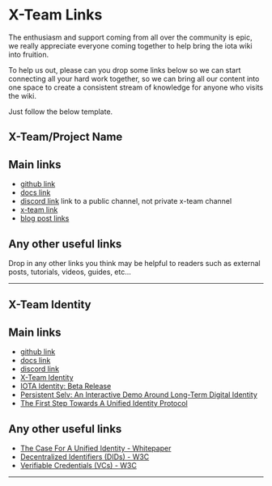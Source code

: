 # X-Team Links
The enthusiasm and support coming from all over the community is epic, we really appreciate everyone coming together to help bring the iota wiki into fruition. 

To help us out, please can you drop some links below so we can start connecting all your hard work together, so we can bring all our content into one space to create a consistent stream of knowledge for anyone who visits the wiki.

Just follow the below template.

## X-Team/Project Name

## Main links
- [github link]()
- [docs link]()
- [discord link]()   link to a public channel, not private x-team channel
- [x-team link]()
- [blog post links]()

## Any other useful links
Drop in any other links you think may be helpful to readers such as external posts, tutorials, videos, guides, etc...

-----------------------------------------------------------------------------------------------------------------------

## X-Team Identity

## Main links
- [github link](https://github.com/iotaledger/identity.rs)
- [docs link](https://identity-docs.iota.org/)
- [discord link](https://discord.com/channels/397872799483428865/443602228813627392)
- [X-Team Identity](https://iota-community.github.io/X-Team_IOTA_Identity/)
- [IOTA Identity: Beta Release](http://blog.iota.org/iota-identity-beta-release/)
- [Persistent Selv: An Interactive Demo Around Long-Term Digital Identity](http://blog.iota.org/persistent-selv-an-interactive-demo-around-long-term-digital-identity/)
- [The First Step Towards A Unified Identity Protocol](http://blog.iota.org/the-first-step-towards-a-unified-identity-protocol-7dc3988c8b0e/)

## Any other useful links
- [The Case For A Unified Identity - Whitepaper](https://files.iota.org/comms/IOTA_The_Case_for_a_Unified_Identity.pdf)
- [Decentralized Identifiers (DIDs) - W3C](https://w3c.github.io/did-core/)
- [Verifiable Credentials (VCs) - W3C](https://www.w3.org/TR/vc-data-model/)

-----------------------------------------------------------------------------------------------------------------------



